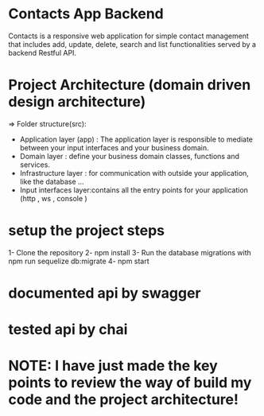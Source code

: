 # Contacts App Backend

Contacts is a responsive web application for simple contact management that includes add, update, delete, search and list functionalities served by a backend Restful API.

# Project Architecture (domain driven design architecture)

=> Folder structure(src):

- Application layer (app) : The application layer is responsible to mediate between your input interfaces and your business domain.
- Domain layer : define your business domain classes, functions and services.
- Infrastructure layer : for communication with  outside your application, like the database ...
- Input interfaces layer:contains all the entry points for your application (http , ws , console )


# setup the project steps 

1- Clone the repository 
2- npm install 
3- Run the database migrations with npm run sequelize db:migrate
4- npm start 


# documented api by swagger 
# tested api by chai


# NOTE:  I have just made the key points to review the way of build my code and the project architecture!










